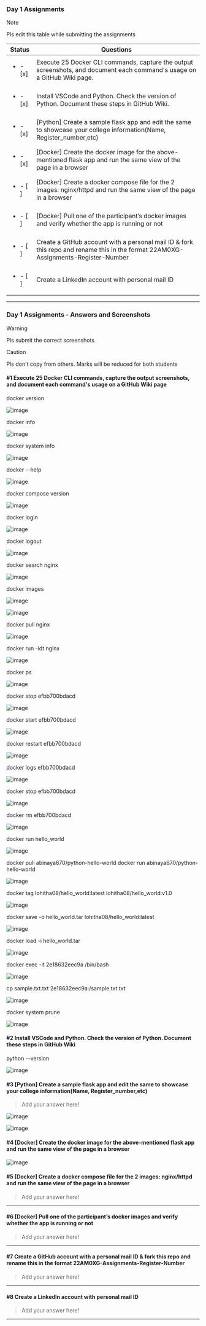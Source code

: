 ### Day 1 Assignments

> [!NOTE]
> Pls edit this table while submitting the assignments

| Status         | Questions     | 
|----------------|---------------|
| <ul><li>- [x] </li></ul> | Execute 25 Docker CLI commands, capture the output screenshots, and document each command's usage on a GitHub Wiki page. |
| <ul><li>- [x] </li></ul> | Install VSCode and Python. Check the version of Python. Document these steps in GitHub Wiki. |
| <ul><li>- [x] </li></ul> | [Python] Create a sample flask app and edit the same to showcase your college information(Name, Register_number,etc) |
| <ul><li>- [x] </li></ul> | [Docker] Create the docker image for the above-mentioned flask app and run the same view of the page in a browser |
| <ul><li>- [ ] </li></ul> | [Docker] Create a docker compose file for the 2 images: nginx/httpd and run the same view of the page in a browser |
| <ul><li>- [ ] </li></ul> | [Docker] Pull one of the participant’s docker images and verify whether the app is running or not  |
| <ul><li>- [ ] </li></ul> | Create a GitHub account with a personal mail ID & fork this repo and rename this in the format 22AM0XG-Assignments-Register-Number  |
| <ul><li>- [ ] </li></ul> | Create a LinkedIn account with personal mail ID  |

***

### Day 1 Assignments - Answers and Screenshots

> [!WARNING]
> Pls submit the correct screenshots

> [!CAUTION]
> Pls don't copy from others. Marks will be reduced for both students

#### #1 Execute 25 Docker CLI commands, capture the output screenshots, and document each command's usage on a GitHub Wiki page

docker version

![image](https://github.com/user-attachments/assets/13d169f6-4c63-4d16-9193-2eb00c74d16d)

docker info

![image](https://github.com/user-attachments/assets/552a3f08-9436-4f30-9224-d55db769ca6d)

docker system info

![image](https://github.com/user-attachments/assets/34a6fb57-5539-4951-a9d4-cd7958230830)

docker --help

![image](https://github.com/user-attachments/assets/c1961fc9-6048-4c66-96ff-25eee248fc88)

docker compose version

![image](https://github.com/user-attachments/assets/2153dc28-5b00-47e6-8c71-4dd8327f8a67)

docker login

![image](https://github.com/user-attachments/assets/3d1c712b-bc36-45c5-91b7-7fdf961da4da)

docker logout

![image](https://github.com/user-attachments/assets/bc0378d0-75b2-4f33-8e48-74d7676c4dac)

docker search nginx

![image](https://github.com/user-attachments/assets/aa81834f-d23d-4e37-b739-e4eba4fd04ed)

docker images

![image](https://github.com/user-attachments/assets/93d0b6ff-160c-48ff-9a63-6ac82b2b3e79)

![image](https://github.com/user-attachments/assets/830d3462-a75c-4f9c-91ea-6a596a0e2094)

docker pull nginx

![image](https://github.com/user-attachments/assets/7ebf79e0-c9ea-4322-b7a2-1898a247fc57)

docker run -idt nginx

![image](https://github.com/user-attachments/assets/7acb1fdd-635b-4548-8467-c5678e66146f)

docker ps

![image](https://github.com/user-attachments/assets/9ae88d5b-3b2d-412d-a3d8-c13074c02e7e)

docker stop efbb700bdacd

![image](https://github.com/user-attachments/assets/ca4ea456-0da3-4e0e-a10d-368fc8b68b02)

docker start efbb700bdacd

![image](https://github.com/user-attachments/assets/249fcec5-400b-445d-9fc3-51dc87e123f3)

docker restart efbb700bdacd

![image](https://github.com/user-attachments/assets/a553a1c6-a309-483b-aa00-8c00ce86f898)

docker logs efbb700bdacd

![image](https://github.com/user-attachments/assets/3095290e-a33c-44a9-9411-cf9d74f9bf74)

docker stop efbb700bdacd

![image](https://github.com/user-attachments/assets/a09372d7-e808-4737-a880-a68022b0b0b2)

docker rm efbb700bdacd   

![image](https://github.com/user-attachments/assets/44dcd62f-f421-475c-b814-a814b999c086)

docker run hello_world

![image](https://github.com/user-attachments/assets/2b3bbec2-5f36-4927-aca5-2211e9df84b0)

docker pull abinaya670/python-hello-world
docker run abinaya670/python-hello-world

![image](https://github.com/user-attachments/assets/7db1f143-9e68-41c6-b7a8-18224c488724)

docker tag lohitha08/hello_world:latest lohitha08/hello_world:v1.0

![image](https://github.com/user-attachments/assets/f60df627-9eed-4101-9a8f-b39e5def221c)

docker save -o hello_world.tar lohitha08/hello_world:latest

![image](https://github.com/user-attachments/assets/4e160147-9089-48ee-a2e6-06958c0861df)

docker load -i hello_world.tar

![image](https://github.com/user-attachments/assets/1d2b1e87-97eb-478f-8d82-d59659bb3bdc)

docker exec -it 2e18632eec9a /bin/bash

![image](https://github.com/user-attachments/assets/a4c9fff8-539c-419f-9356-bb7c5ec3b395)

cp sample.txt.txt 2e18632eec9a:/sample.txt.txt

![image](https://github.com/user-attachments/assets/5986e3b8-7f8b-4388-8251-8b287283ccc4)

docker system prune

![image](https://github.com/user-attachments/assets/bfc74a6b-b5bc-401e-bb61-4a77384d6cc6)


#### #2 Install VSCode and Python. Check the version of Python. Document these steps in GitHub Wiki
python --version

![image](https://github.com/user-attachments/assets/1a06098d-1b70-4ec3-92be-13edd152fcdb)

#### #3 [Python] Create a sample flask app and edit the same to showcase your college information(Name, Register_number,etc)
> Add your answer here!

![image](https://github.com/user-attachments/assets/fd2108a2-2d3d-4962-9679-a4c6e342af02)

![image](https://github.com/user-attachments/assets/f60ffd58-c943-4502-8f77-6011ea0ef571)


#### #4 [Docker] Create the docker image for the above-mentioned flask app and run the same view of the page in a browser

![image](https://github.com/user-attachments/assets/ca61c20b-58ca-44b8-9937-73341651487c)


#### #5 [Docker] Create a docker compose file for the 2 images: nginx/httpd and run the same view of the page in a browser
> Add your answer here!

***

#### #6 [Docker] Pull one of the participant’s docker images and verify whether the app is running or not
> Add your answer here!

***

#### #7 Create a GitHub account with a personal mail ID & fork this repo and rename this in the format 22AM0XG-Assignments-Register-Number
> Add your answer here!

***

#### #8 Create a LinkedIn account with personal mail ID
> Add your answer here!

***
